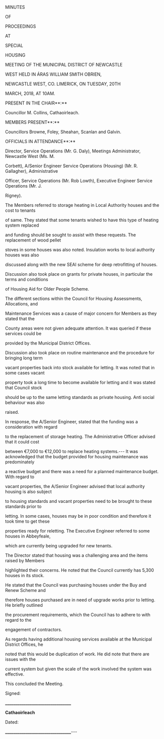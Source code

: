 MINUTES

OF

PROCEEDINGS

AT

SPECIAL

HOUSING

MEETING OF THE MUNICIPAL DISTRICT OF NEWCASTLE

WEST HELD IN ÁRAS WILLIAM SMITH OBRIEN,

NEWCASTLE WEST, CO. LIMERICK, ON TUESDAY, 20TH

MARCH, 2018, AT 10AM.

PRESENT IN THE CHAIR**:**

Councillor M. Collins, Cathaoirleach.

MEMBERS PRESENT**:**

Councillors Browne, Foley, Sheahan, Scanlan and Galvin.

OFFICIALS IN ATTENDANCE**:**

Director, Service Operations (Mr. G. Daly), Meetings Administrator, Newcastle West (Ms. M.

Corbett), A/Senior Engineer Service Operations (Housing) (Mr. R. Gallagher), Administrative

Officer, Service Operations (Mr. Rob Lowth), Executive Engineer Service Operations (Mr. J.

Rigney).

The Members referred to storage heating in Local Authority houses and the cost to tenants

of same. They stated that some tenants wished to have this type of heating system replaced

and funding should be sought to assist with these requests. The replacement of wood pellet

stoves in some houses was also noted. Insulation works to local authority houses was also

discussed along with the new SEAI scheme for deep retrofitting of houses.

Discussion also took place on grants for private houses, in particular the terms and conditions

of Housing Aid for Older People Scheme.

The different sections within the Council for Housing Assessments, Allocations, and

Maintenance Services was a cause of major concern for Members as they stated that the

County areas were not given adequate attention. It was queried if these services could be

provided by the Municipal District Offices.

Discussion also took place on routine maintenance and the procedure for bringing long term

vacant properties back into stock available for letting. It was noted that in some cases vacant

property took a long time to become available for letting and it was stated that Council stock

should be up to the same letting standards as private housing. Anti social behaviour was also

raised.

In response, the A/Senior Engineer, stated that the funding was a consideration with regard

to the replacement of storage heating. The Administrative Officer advised that it could cost

between €7,000 to €12,000 to replace heating systems.---
It was acknowledged that the budget provided for housing maintenance was predominately

a reactive budget and there was a need for a planned maintenance budget. With regard to

vacant properties, the A/Senior Engineer advised that local authority housing is also subject

to housing standards and vacant properties need to be brought to these standards prior to

letting. In some cases, houses may be in poor condition and therefore it took time to get these

properties ready for reletting. The Executive Engineer referred to some houses in Abbeyfeale,

which are currently being upgraded for new tenants.

The Director stated that housing was a challenging area and the items raised by Members

highlighted their concerns. He noted that the Council currently has 5,300 houses in its stock.

He stated that the Council was purchasing houses under the Buy and Renew Scheme and

therefore houses purchased are in need of upgrade works prior to letting. He briefly outlined

the procurement requirements, which the Council has to adhere to with regard to the

engagement of contractors.

As regards having additional housing services available at the Municipal District Offices, he

noted that this would be duplication of work. He did note that there are issues with the

current system but given the scale of the work involved the system was effective.

This concluded the Meeting.

Signed:

**\_\_\_\_\_\_\_\_\_\_\_\_\_\_\_\_\_\_\_\_\_\_\_\_\_\_\_\_\_\_\_\_**

**Cathaoirleach**

Dated:

**\_\_\_\_\_\_\_\_\_\_\_\_\_\_\_\_\_\_\_\_\_\_\_\_\_\_\_\_\_\_\_\_**---
